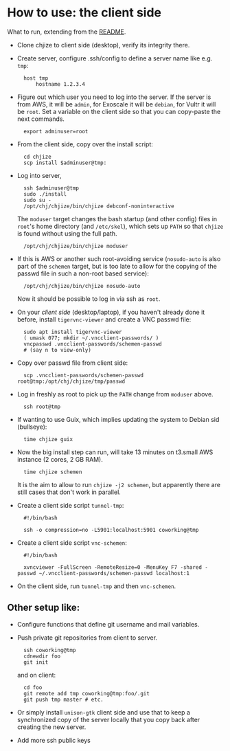 # How to use: the client side

What to run, extending from the [README](README.md).

* Clone chjize to client side (desktop), verify its integrity there. 

* Create server, configure .ssh/config to define a server name like e.g. `tmp`:

        host tmp
            hostname 1.2.3.4

* Figure out which user you need to log into the server. If the server
  is from AWS, it will be `admin`, for Exoscale it will be `debian`,
  for Vultr it will be `root`. Set a variable on the client side so
  that you can copy-paste the next commands.

        export adminuser=root

* From the client side, copy over the install script:

        cd chjize
        scp install $adminuser@tmp:

* Log into server,

        ssh $adminuser@tmp
        sudo ./install 
        sudo su -
        /opt/chj/chjize/bin/chjize debconf-noninteractive

    The `moduser` target changes the bash startup (and other config)
    files in `root`'s home directory (and `/etc/skel`), which sets up
    `PATH` so that `chjize` is found without using the full path.
    
        /opt/chj/chjize/bin/chjize moduser

* If this is AWS or another such root-avoiding service (`nosudo-auto`
  is also part of the `schemen` target, but is too late to allow for
  the copying of the passwd file in such a non-root based service):

        /opt/chj/chjize/bin/chjize nosudo-auto

    Now it should be possible to log in via ssh as `root`.

* On your *client side* (desktop/laptop), if you haven't already done
  it before, install `tigervnc-viewer` and create a VNC passwd file:

        sudo apt install tigervnc-viewer
        ( umask 077; mkdir ~/.vncclient-passwords/ )
        vncpasswd .vncclient-passwords/schemen-passwd
        # (say n to view-only)

* Copy over passwd file from client side:

        scp .vncclient-passwords/schemen-passwd root@tmp:/opt/chj/chjize/tmp/passwd

* Log in freshly as root to pick up the `PATH` change from `moduser` above.

        ssh root@tmp

* If wanting to use Guix, which implies updating the system to Debian sid (bullseye):

        time chjize guix

* Now the big install step can run, will take 13 minutes on t3.small
  AWS instance (2 cores, 2 GB RAM). 

        time chjize schemen

    It is the aim to allow to run `chjize -j2 schemen`, but apparently there are still cases that don't work in parallel.

* Create a client side script `tunnel-tmp`:

        #!/bin/bash

        ssh -o compression=no -L5901:localhost:5901 coworking@tmp

* Create a client side script `vnc-schemen`:

        #!/bin/bash

        xvncviewer -FullScreen -RemoteResize=0 -MenuKey F7 -shared -passwd ~/.vncclient-passwords/schemen-passwd localhost:1

* On the client side, run `tunnel-tmp` and then `vnc-schemen`.

## Other setup like:

* Configure functions that define git username and mail variables.

* Push private git repositories from client to server.

        ssh coworking@tmp
        cdnewdir foo
        git init
        
    and on client:
    
        cd foo
        git remote add tmp coworking@tmp:foo/.git
        git push tmp master # etc.
        
* Or simply install `unison-gtk` client side and use that to keep a
  synchronized copy of the server locally that you copy back after
  creating the new server.

* Add more ssh public keys

